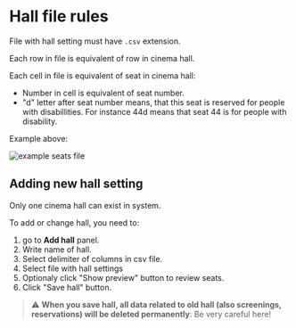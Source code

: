 # Hall file rules

File with hall setting must have `.csv` extension.

Each row in file is equivalent of row in cinema hall.

Each cell in file is equivalent of seat in cinema hall:

- Number in cell is equivalent of seat number.
- "d" letter after seat number means, that this seat is reserved for people with disabillities. For instance 44d means that seat 44 is for people with disability.

Example above:

![example seats file](./example_seats_file.png)

## Adding new hall setting

Only one cinema hall can exist in system.

To add or change hall, you need to:

1. go to **Add hall** panel.
1. Write name of hall.
1. Select delimiter of columns in csv file.
1. Select file with hall settings
1. Optionaly click "Show preview" button to review seats.
1. Click "Save hall" button.

> :warning: **When you save hall, all data related to old hall (also screenings, reservations) will be deleted permanently**: Be very careful here!

